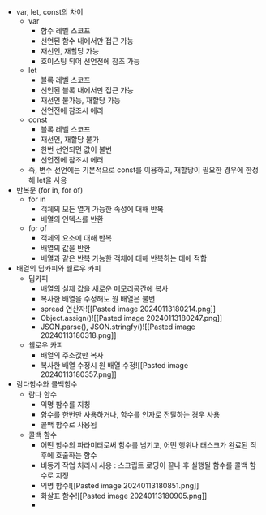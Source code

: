 - var, let, const의 차이
	- var
		- 함수 레벨 스코프
		- 선언된 함수 내에서만 접근 가능
		- 재선언, 재할당 가능
		- 호이스팅 되어 선언전에 참조 가능
	- let
		- 블록 레벨 스코프
		- 선언된 블록 내에서만 접근 가능
		- 재선언 불가능, 재할당 가능
		- 선언전에 참조시 에러
	- const
		- 블록 레벨 스코프
		- 재선언, 재할당 불가
		- 한번 선언되면 값이 불변
		- 선언전에 참조시 에러
	- 즉, 변수 선언에는 기본적으로 const를 이용하고, 재할당이 필요한 경우에 한정해 let을 사용
- 반복문 (for in, for of)
	- for in
		- 객체의 모든 열거 가능한 속성에 대해 반복
		- 배열의 인덱스를 반환
	- for of
		- 객체의 요소에 대해 반복
		- 배열의 값을 반환
		- 배열과 같은 반복 가능한 객체에 대해 반복하는 데에 적합
- 배열의 딥카피와 쉘로우 카피
	- 딥카피
		- 배열의 실제 값을 새로운 메모리공간에 복사
		- 복사한 배열을 수정해도 원 배열은 불변
		- spread 연산자![[Pasted image 20240113180214.png]]
		- Object.assign()![[Pasted image 20240113180247.png]]
		- JSON.parse(), JSON.stringfy()![[Pasted image 20240113180318.png]]
	- 쉘로우 카피
		- 배열의 주소값만 복사
		- 복사한 배열 수정시 원 배열 수정![[Pasted image 20240113180357.png]]
- 람다함수와 콜백함수
	- 람다 함수
		- 익명 함수를 지칭
		- 함수를 한번만 사용하거나, 함수를 인자로 전달하는 경우 사용
		- 콜백 함수로 사용됨
	- 콜백 함수
		- 어떤 함수의 파라미터로써 함수를 넘기고, 어떤 행위나 태스크가 완료된 직후에 호출하는 함수
		- 비동기 작업 처리시 사용 : 스크립트 로딩이 끝나 후 실행될 함수를 콜백 함수로 지정
		- 익명 함수![[Pasted image 20240113180851.png]]
		- 화살표 함수![[Pasted image 20240113180905.png]]
		- 